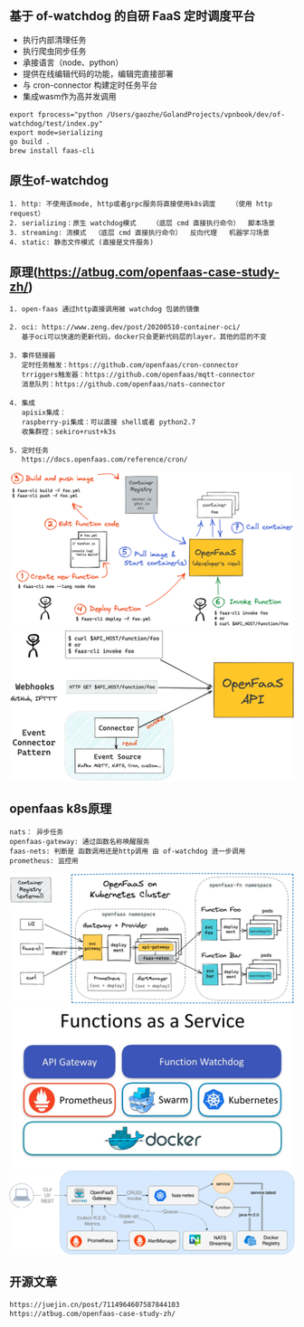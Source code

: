## 基于 of-watchdog 的自研 FaaS 定时调度平台

- 执行内部清理任务
- 执行爬虫同步任务
- 承接语言（node、python）
- 提供在线编辑代码的功能，编辑完直接部署
- 与 cron-connector 构建定时任务平台
- 集成wasm作为高并发调用

```
export fprocess="python /Users/gaozhe/GolandProjects/vpnbook/dev/of-watchdog/test/index.py"
export mode=serializing
go build .
brew install faas-cli
```

## 原生of-watchdog

```
1. http: 不使用该mode, http或者grpc服务将直接使用k8s调度    （使用 http request）
2. serializing：原生 watchdog模式    （底层 cmd 直接执行命令）  脚本场景
3. streaming: 流模式  （底层 cmd 直接执行命令）  反向代理   机器学习场景
4. static: 静态文件模式 (直接是文件服务)

```

## 原理(https://atbug.com/openfaas-case-study-zh/)

```
1. open-faas 通过http直接调用被 watchdog 包装的镜像

2. oci: https://www.zeng.dev/post/20200510-container-oci/
   基于oci可以快速的更新代码，docker只会更新代码层的layer，其他的层的不变

3. 事件链接器
   定时任务触发：https://github.com/openfaas/cron-connector
   trriggers触发器：https://github.com/openfaas/mqtt-connector
   消息队列：https://github.com/openfaas/nats-connector

4. 集成
   apisix集成：
   raspberry-pi集成：可以直接 shell或者 python2.7
   收集群控：sekiro+rust+k3s

5. 定时任务
   https://docs.openfaas.com/reference/cron/
```

![](doc/img.png)
![](doc/img_1.png)

## openfaas k8s原理

```
nats： 异步任务
openfaas-gateway: 通过函数名称唤醒服务
faas-nets: 判断是 函数调用还是http调用 由 of-watchdog 进一步调用
prometheus: 监控用
```

![](doc/img_2.png)
![](doc/img_3.png)
![](doc/img_4.png)

## 开源文章

```
https://juejin.cn/post/7114964607587844103
https://atbug.com/openfaas-case-study-zh/
```